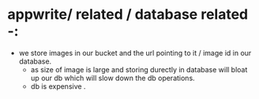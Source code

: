 # appwrite/ related / database related -:
- we store images in our bucket and the url pointing to it / image id in our database.
  - as size of image is large and storing durectly in database will bloat up our db which will slow down the db operations.
  - db is expensive .
